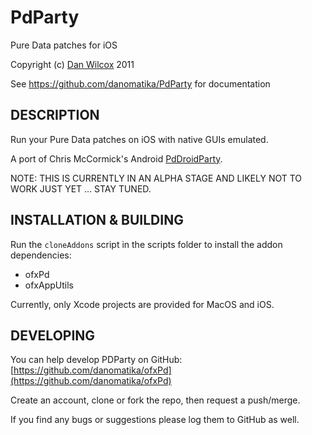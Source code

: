 PdParty
===================================

Pure Data patches for iOS

Copyright (c) [Dan Wilcox](danomatika.com) 2011

See https://github.com/danomatika/PdParty for documentation

DESCRIPTION
-----------

Run your Pure Data patches on iOS with native GUIs emulated.

A port of Chris McCormick's Android [PdDroidParty](http://mccormick.cx/projects/PdDroidParty/).

NOTE: THIS IS CURRENTLY IN AN ALPHA STAGE AND LIKELY NOT TO WORK JUST YET ... STAY TUNED.

INSTALLATION & BUILDING
-----------------------

Run the `cloneAddons` script in the scripts folder to install the addon dependencies:

* ofxPd
* ofxAppUtils

Currently, only Xcode projects are provided for MacOS and iOS.

DEVELOPING
----------

You can help develop PDParty on GitHub: [https://github.com/danomatika/ofxPd](https://github.com/danomatika/ofxPd)

Create an account, clone or fork the repo, then request a push/merge.

If you find any bugs or suggestions please log them to GitHub as well.
